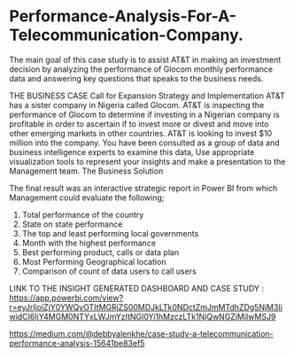 # Performance-Analysis-For-A-Telecommunication-Company.
The main goal of this case study is to assist AT&amp;T in making an investment decision by analyzing the performance of Glocom monthly performance data and answering key questions that speaks to the business needs.

THE BUSINESS CASE
Call for Expansion Strategy and Implementation
AT&T has a sister company in Nigeria called Glocom. AT&T is inspecting the
performance of Glocom to determine if investing in a Nigerian company is
profitable in order to ascertain if to invest more or divest and move into other
emerging markets in other countries.
AT&T is looking to invest $10 million into the company. You have been consulted as a group of data and business intelligence experts to examine this data, Use appropriate visualization tools to represent your insights and make a presentation to the Management team.
The Business Solution

The final result was an interactive strategic report in Power BI from which Management could evaluate the following;
1. Total performance of the country
2. State on state performance
3. The top and least performing local governments
4. Month with the highest performance
5. Best performing product, calls or data plan
6. Most Performing Geographical location
7. Comparison of count of data users to call users


LINK TO THE INSIGHT GENERATED DASHBOARD AND CASE STUDY : https://app.powerbi.com/view?r=eyJrIjoiZjY0YWQyOTItMGRjZS00MDJkLTk0NDctZmJmMTdhZDg5NjM3IiwidCI6IjY4MGM0NTYxLWJmYzItNGI0Yi1hMzczLTk1NjQwNGZjMjIwMSJ9

https://medium.com/@debbyalenkhe/case-study-a-telecommunication-performance-analysis-15641be83ef5
